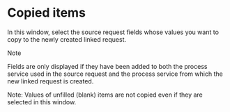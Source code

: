 # Copied items
   
In this window, select the source request fields whose values you want to copy to the newly created linked request.

> [!NOTE]
> Fields are only displayed if they have been added to both the process service used in the source request and the process service from which the new linked request is created.

Note:
Values of unfilled (blank) items are not copied even if they are selected in this window.
